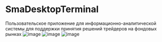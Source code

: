 # SmaDesktopTerminal
Пользовательское приложение для информационно-аналитической системы для 
поддержки принятия решений трейдеров на фондовых рынках
![image](https://user-images.githubusercontent.com/32897932/157101524-d157ee3e-de0c-4961-917d-b57f240f7355.png)
![image](https://user-images.githubusercontent.com/32897932/157101383-029ca2e8-4def-4cab-97b8-c012e9cb5b30.png)
![image](https://user-images.githubusercontent.com/32897932/157101701-1067fe89-39c6-434c-90a1-9fd1ceec30e4.png)
